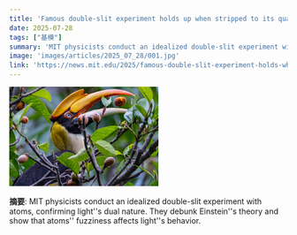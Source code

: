 ```yaml
---
title: 'Famous double-slit experiment holds up when stripped to its quantum essentials'
date: 2025-07-28
tags: ["基模"]
summary: 'MIT physicists conduct an idealized double-slit experiment with atoms, confirming light''s dual nature. They debunk Einstein''s theory and show that atoms'' fuzziness affects light''s behavior.'
image: 'images/articles/2025_07_28/001.jpg'
link: 'https://news.mit.edu/2025/famous-double-slit-experiment-holds-when-stripped-to-quantum-essentials-0728'
---
```

![Famous double-slit experiment holds up when stripped to its quantum essentials](images/articles/2025_07_28/001.jpg)

**摘要**: MIT physicists conduct an idealized double-slit experiment with atoms, confirming light''s dual nature. They debunk Einstein''s theory and show that atoms'' fuzziness affects light''s behavior.
